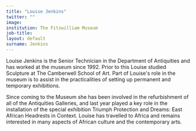 ```yaml
---
title: "Louise Jenkins"
twitter: ""
image:
institution: The Fitzwilliam Museum
job-title:
layout: default
surname: Jenkins
---
```

Louise Jenkins is the Senior Technician in the Department of Antiquities and has worked at the museum since 1992. Prior to this Louise studied Sculpture at The Camberwell School of Art. Part of Louise's role in the museum is to assist in the practicalities of setting up permanent and temporary exhibitions.

Since coming to the Museum she has been involved in the refurbishment of all of the Antiquities Galleries, and last year played a key role in the installation of the special exhibition Triumph Protection and Dreams: East African Headrests in Context. Louise has travelled to Africa and remains interested in many aspects of African culture and the contemporary arts.
